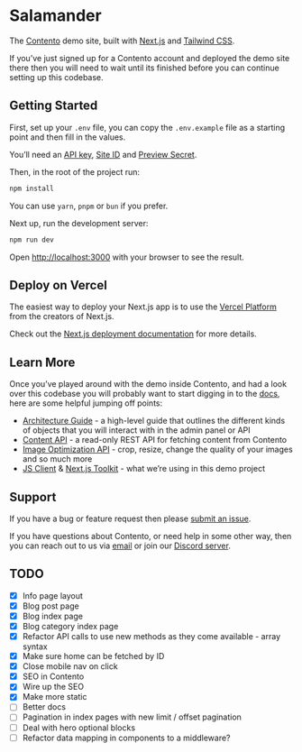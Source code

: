 # Salamander

The [Contento](https://www.contento.io) demo site, built with [Next.js](https://nextjs.org) and [Tailwind CSS](https://tailwindcss.com).

If you’ve just signed up for a Contento account and deployed the demo site there then you will need to wait until its
finished before you can continue setting up this codebase. 


## Getting Started

First, set up your `.env` file, you can copy the `.env.example` file as a starting point and then fill in the values.

You’ll need an [API key](https://app.contento.io/account/api-keys), [Site ID](https://app.contento.io/sites) and [Preview Secret](https://app.contento.io/settings/preview).

Then, in the root of the project run:

```bash
npm install
```

You can use `yarn`, `pnpm` or `bun` if you prefer.

Next up, run the development server:

```bash
npm run dev
```

Open [http://localhost:3000](http://localhost:3000) with your browser to see the result.


## Deploy on Vercel

The easiest way to deploy your Next.js app is to use the [Vercel Platform](https://vercel.com/new?utm_medium=default-template&filter=next.js&utm_source=create-next-app&utm_campaign=create-next-app-readme) from the creators of Next.js.

Check out the [Next.js deployment documentation](https://nextjs.org/docs/deployment) for more details.


## Learn More

Once you’ve played around with the demo inside Contento, and had a look over this codebase you will probably want to
start digging in to the [docs](https://www.contento.io/docs), here are some helpful jumping off points:
- [Architecture Guide](https://www.contento.io/docs/architecture-guide) - a high-level guide that outlines the different kinds of objects that you will interact with in the admin panel or API
- [Content API](https://www.contento.io/docs/content-api/v1) - a read-only REST API for fetching content from Contento
- [Image Optimization API](https://www.contento.io/docs/image-api) - crop, resize, change the quality of your images and so much more
- [JS Client](https://www.contento.io/docs/sdk/client) & [Next.js Toolkit](https://www.contento.io/docs/sdk/next) - what we’re using in this demo project


## Support

If you have a bug or feature request then please [submit an issue](https://github.com/gocontento/salamander-next/issues/new).

If you have questions about Contento, or need help in some other way, then you can reach out to us via
[email](mailto:josh@contento.io) or join our [Discord server](https://discord.gg/dZERPfBV).


## TODO
- [x] Info page layout
- [x] Blog post page
- [x] Blog index page
- [x] Blog category index page
- [x] Refactor API calls to use new methods as they come available - array syntax
- [x] Make sure home can be fetched by ID
- [x] Close mobile nav on click
- [x] SEO in Contento
- [x] Wire up the SEO
- [x] Make more static
- [ ] Better docs
- [ ] Pagination in index pages with new limit / offset pagination
- [ ] Deal with hero optional blocks
- [ ] Refactor data mapping in components to a middleware?
